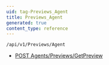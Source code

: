 ```yaml
---
uid: tag-Previews_Agent
title: Previews_Agent
generated: true
content_type: reference
---
```


```http
/api/v1/Previews/Agent
```




* [POST Agents/Previews/GetPreview](v1PreviewsAgent_GetPreview.md)